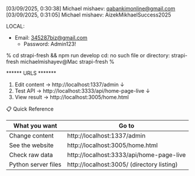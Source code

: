 [03/09/2025, 0:30:38] Michael mishaev: qabankimonline@gmail.com
[03/09/2025, 0:31:05] Michael mishaev: AizekMikhaelSuccess2025



LOCAL:
- Email: 345287biz@gmail.com
  - Password: Admin123!



% cd strapi-fresh && npm run develop
cd: no such file or directory: strapi-fresh
michaelmishayev@Mac strapi-fresh % 


****** URLS *******

  1. Edit content → http://localhost:1337/admin
                            ↓
  2. Test API    → http://localhost:3333/api/home-page-live
                            ↓
  3. View result → http://localhost:3005/home.html

  📋 Quick Reference

  | What you want       | Go to                                      |
  |---------------------|--------------------------------------------|
  | Change content      | http://localhost:1337/admin                |
  | See the website     | http://localhost:3005/home.html            |
  | Check raw data      | http://localhost:3333/api/home-page-live   |
  | Python server files | http://localhost:3005/ (directory listing) |